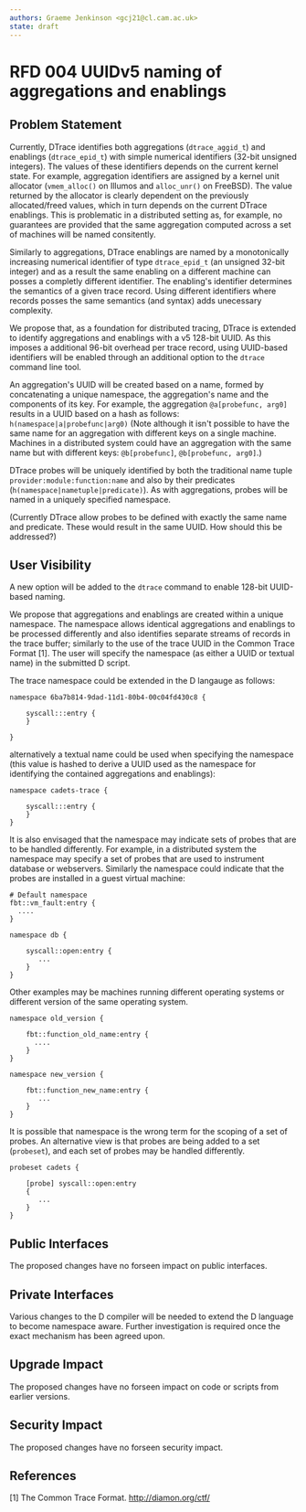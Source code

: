 ```yaml
---
authors: Graeme Jenkinson <gcj21@cl.cam.ac.uk>
state: draft
---
```


<!-- 
	This document is subject to the terms of BSD 2 Clause License.
    See LICENSE in this repository for more information.

    Copyright 2017 Graeme Jenkinson
-->

# RFD 004 UUIDv5 naming of aggregations and enablings

## Problem Statement

Currently, DTrace identifies both aggregations (`dtrace_aggid_t`) and enablings
(`dtrace_epid_t`) with simple numerical identifiers (32-bit unsigned integers).
The values of these identifiers depends on the current kernel state.  For
example, aggregation identifiers are assigned by a kernel unit allocator
(`vmem_alloc()` on Illumos and `alloc_unr()` on FreeBSD). The value returned by
the allocator is clearly dependent on the previously allocated/freed values,
which in turn depends on the current DTrace enablings. This is problematic in
a distributed setting as, for example, no guarantees are provided that the same
aggregation computed across a set of machines will be named consitently.

Similarly to aggregations, DTrace enablings are named by a monotonically
increasing numerical identifier of type `dtrace_epid_t` (an unsigned 32-bit
integer) and as a result the same enabling on a different machine can posses a
completly different identifier. The enabling's identifier determines the
semantics of a given trace record. Using different identifiers where records
posses the same semantics (and syntax) adds unecessary complexity.

We propose that, as a foundation for distributed tracing, DTrace is extended
to identify aggregations and enablings with a v5 128-bit UUID. As this imposes
a additional 96-bit overhead per trace record, using UUID-based identifiers will
be enabled through an additional option to the `dtrace` command line tool.

An aggregation's UUID will be created based on a name, formed by concatenating 
a unique namespace, the aggregation's name and the components of its key.
For example, the aggregation `@a[probefunc, arg0]` results in a UUID based on
a hash as follows: `h(namespace|a|probefunc|arg0)` (Note although it isn't
possible to have the same name for an aggregation with different keys on a single
machine. Machines in a distributed system could have an aggregation with the same
name but with different keys: `@b[probefunc]`, `@b[probefunc, arg0]`.)

DTrace probes will be uniquely identified by both the traditional name tuple
`provider:module:function:name` and also by their predicates (`h(namespace|nametuple|predicate)`).
As with aggregations, probes will be named in a uniquely specified namespace.

(Currently DTrace allow probes to be defined with exactly the same name and
predicate. These would result in the same UUID. How should this be addressed?)
   
## User Visibility

A new option will be added to the `dtrace` command to enable 128-bit UUID-based
naming. 

We propose that aggregations and enablings are created within a unique namespace. The
namespace allows identical aggregations and enablings to be processed
differently and also identifies separate streams of records in the trace buffer;
similarly to the use of the trace UUID in the Common Trace Format [1]. The
user will specify the namespace (as either a UUID or textual name) in the submitted D script.

The trace namespace could be extended in the D langauge as follows:

```
namespace 6ba7b814-9dad-11d1-80b4-00c04fd430c8 {

	syscall:::entry {
	}

}
```

alternatively a textual name could be used when specifying the namespace
(this value is hashed to derive a UUID used as the namespace for identifying the
contained aggregations and enablings):

```
namespace cadets-trace {

	syscall:::entry {
	}
}
```

It is also envisaged that the namespace may indicate sets of probes that are to be handled 
differently. For example, in a distributed system the namespace may specify a set
of probes that are used to instrument database or webservers. Similarly the namespace
could indicate that the probes are installed in a guest virtual machine:

```
# Default namespace
fbt::vm_fault:entry {
  ....
}

namespace db {

	syscall::open:entry {
	   ...
	}
}
```

Other examples may be machines running different operating systems or different version of the 
same operating system.

```
namespace old_version {

	fbt::function_old_name:entry {
	  ....
	}
}

namespace new_version {

	fbt::function_new_name:entry {
	   ...
	}
}
```

It is possible that namespace is the wrong term for the scoping of a set of probes.
An alternative view is that probes are being added to a set (`probeset`),
and each set of probes may be handled differently.

```
probeset cadets {

	[probe] syscall::open:entry
	{
	   ...
	}
}
```

## Public Interfaces

The proposed changes have no forseen impact on public interfaces.

## Private Interfaces

Various changes to the D compiler will be needed to extend the D language to
become namespace aware. Further investigation is required once the exact
mechanism has been agreed upon.

## Upgrade Impact

The proposed changes have no forseen impact on code or scripts from earlier versions.

## Security Impact

The proposed changes have no forseen security impact.

## References

[1] The Common Trace Format. http://diamon.org/ctf/
